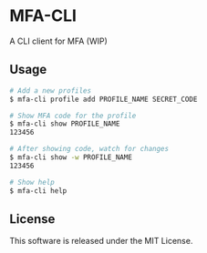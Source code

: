 # MFA-CLI
A CLI client for MFA (WIP)

## Usage
```sh
# Add a new profiles
$ mfa-cli profile add PROFILE_NAME SECRET_CODE

# Show MFA code for the profile
$ mfa-cli show PROFILE_NAME
123456

# After showing code, watch for changes
$ mfa-cli show -w PROFILE_NAME
123456

# Show help
$ mfa-cli help
```

## License
This software is released under the MIT License.
